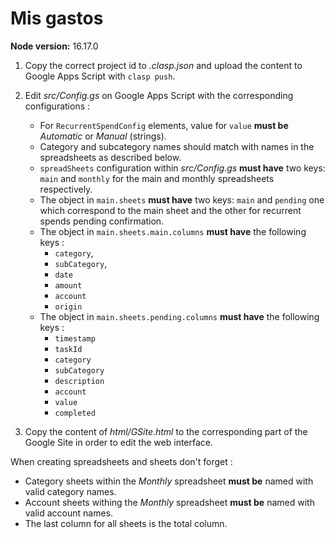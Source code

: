 # Mis gastos

**Node version:** 16.17.0

1. Copy the correct project id to *.clasp.json* and upload the content to Google Apps Script with `clasp push`.
2. Edit *src/Config.gs* on Google Apps Script with the corresponding configurations :
  
   - For `RecurrentSpendConfig` elements, value for `value` **must be** *Automatic* or *Manual* (strings).
   - Category and subcategory names should match with names in the spreadsheets as described below.
   - `spreadSheets` configuration within *src/Config.gs* **must have** two keys: `main` and `monthly` for the main and monthly spreadsheets respectively.
   - The object in `main.sheets` **must have** two keys: `main` and `pending` one which correspond to the main sheet and the other for recurrent spends pending confirmation.
   - The object in `main.sheets.main.columns` **must have** the following keys :
     - `category`,
     - `subCategory`,
     - `date`
     - `amount`
     - `account`
     - `origin`
   - The object in `main.sheets.pending.columns` **must have** the following keys :
     - `timestamp`
     - `taskId`
     - `category`
     - `subCategory`
     - `description`
     - `account`
     - `value`
     - `completed`
3. Copy the content of *html/GSite.html* to the corresponding part of the Google Site in order to edit the web interface.

When creating spreadsheets and sheets don't forget :

- Category sheets within the *Monthly* spreadsheet **must be** named with valid category names.
- Account sheets withing the *Monthly* spreadsheet **must be** named with valid account names.
- The last column for all sheets is the total column.
